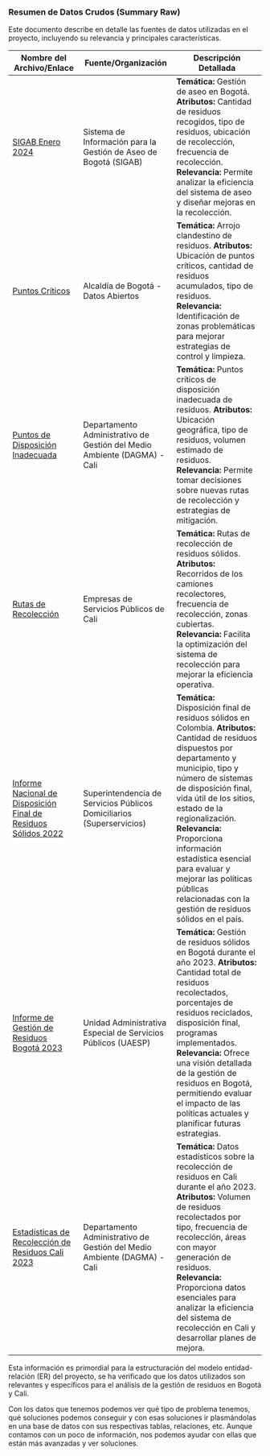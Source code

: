 ### Resumen de Datos Crudos (Summary Raw)

Este documento describe en detalle las fuentes de datos utilizadas en el proyecto, incluyendo su relevancia y principales características.

| Nombre del Archivo/Enlace | Fuente/Organización | Descripción Detallada |
|--------------------------|--------------------|----------------------|
| [SIGAB Enero 2024](https://datosabiertos.bogota.gov.co/dataset/sigab-enero-2024) | Sistema de Información para la Gestión de Aseo de Bogotá (SIGAB) | **Temática:** Gestión de aseo en Bogotá. **Atributos:** Cantidad de residuos recogidos, tipo de residuos, ubicación de recolección, frecuencia de recolección. **Relevancia:** Permite analizar la eficiencia del sistema de aseo y diseñar mejoras en la recolección. |
| [Puntos Críticos](https://datosabiertos.bogota.gov.co/dataset/puntos-criticos-arrojo-clandestino-residuos-bogota-d-c) | Alcaldía de Bogotá - Datos Abiertos | **Temática:** Arrojo clandestino de residuos. **Atributos:** Ubicación de puntos críticos, cantidad de residuos acumulados, tipo de residuos. **Relevancia:** Identificación de zonas problemáticas para mejorar estrategias de control y limpieza. |
| [Puntos de Disposición Inadecuada](https://datos.cali.gov.co/dataset/pt-pgirs-puntos-de-disposicion-inadecuada-de-residuos) | Departamento Administrativo de Gestión del Medio Ambiente (DAGMA) - Cali | **Temática:** Puntos críticos de disposición inadecuada de residuos. **Atributos:** Ubicación geográfica, tipo de residuos, volumen estimado de residuos. **Relevancia:** Permite tomar decisiones sobre nuevas rutas de recolección y estrategias de mitigación. |
| [Rutas de Recolección](https://datos.cali.gov.co/dataset/pt-pgirs-rutas-de-recoleccion-de-residuos-solidos) | Empresas de Servicios Públicos de Cali | **Temática:** Rutas de recolección de residuos sólidos. **Atributos:** Recorridos de los camiones recolectores, frecuencia de recolección, zonas cubiertas. **Relevancia:** Facilita la optimización del sistema de recolección para mejorar la eficiencia operativa. |
| [Informe Nacional de Disposición Final de Residuos Sólidos 2022](https://www.superservicios.gov.co/sites/default/files/inline-files/Informe-Nacional-de-Disposicion-Final-de-Residuos-Solidos-2022.pdf) | Superintendencia de Servicios Públicos Domiciliarios (Superservicios) | **Temática:** Disposición final de residuos sólidos en Colombia. **Atributos:** Cantidad de residuos dispuestos por departamento y municipio, tipo y número de sistemas de disposición final, vida útil de los sitios, estado de la regionalización. **Relevancia:** Proporciona información estadística esencial para evaluar y mejorar las políticas públicas relacionadas con la gestión de residuos sólidos en el país. |
| [Informe de Gestión de Residuos Bogotá 2023](https://www.uaesp.gov.co/sites/default/files/informe_gestion_residuos_bogota_2023.pdf) | Unidad Administrativa Especial de Servicios Públicos (UAESP) | **Temática:** Gestión de residuos sólidos en Bogotá durante el año 2023. **Atributos:** Cantidad total de residuos recolectados, porcentajes de residuos reciclados, disposición final, programas implementados. **Relevancia:** Ofrece una visión detallada de la gestión de residuos en Bogotá, permitiendo evaluar el impacto de las políticas actuales y planificar futuras estrategias. |
| [Estadísticas de Recolección de Residuos Cali 2023](https://www.cali.gov.co/medioambiente/publicaciones/162456/estadisticas-recoleccion-residuos-cali-2023/) | Departamento Administrativo de Gestión del Medio Ambiente (DAGMA) - Cali | **Temática:** Datos estadísticos sobre la recolección de residuos en Cali durante el año 2023. **Atributos:** Volumen de residuos recolectados por tipo, frecuencia de recolección, áreas con mayor generación de residuos. **Relevancia:** Proporciona datos esenciales para analizar la eficiencia del sistema de recolección en Cali y desarrollar planes de mejora. |

Esta información es primordial para la estructuración del modelo entidad-relación (ER) del proyecto, se ha verificado que los datos utilizados son relevantes y específicos para el análisis de la gestión de residuos en Bogotá y Cali.

Con los datos que tenemos podemos ver qué tipo de problema tenemos, qué soluciones podemos conseguir y con esas soluciones ir plasmándolas en una base de datos con sus respectivas tablas, relaciones, etc. Aunque contamos con un poco de información, nos podemos ayudar con ellas que están más avanzadas y ver soluciones.
